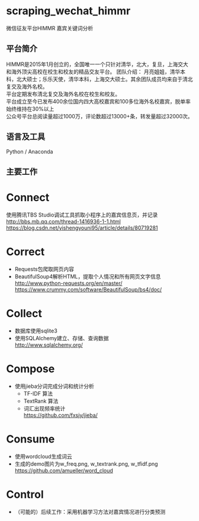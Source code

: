 # scraping_wechat_himmr</br>
微信征友平台HIMMR 嘉宾关键词分析

## 平台简介
HIMMR是2015年1月创立的，全国唯一一个只针对清华，北大，复旦，上海交大和海外顶尖高校在校生和校友的精品交友平台。
团队介绍：
月亮姐姐，清华本科，北大硕士；乐乐天使，清华本科，上海交大硕士。其余团队成员均来自于清北复交及海外名校。</br>
平台定期发布清北复交及海外名校在校生和校友。</br>
平台成立至今已发布400余位国内四大高校嘉宾和100多位海外名校嘉宾，脱单率始终维持在30%以上</br>
公众号平台总阅读量超过1000万，评论数超过13000+条，转发量超过32000次。

## 语言及工具
Python / Anaconda

## 主要工作

Connect
========
使用腾讯TBS Studio调试工具抓取小程序上的嘉宾信息页，并记录</br>
http://bbs.mb.qq.com/thread-1416936-1-1.html
https://blog.csdn.net/yishengyouni95/article/details/80719281

Correct
========
* Requests包爬取网页内容
* BeautifulSoup4解析HTML，提取个人情况和所有网页文字信息</br>
http://www.python-requests.org/en/master/
https://www.crummy.com/software/BeautifulSoup/bs4/doc/

Collect
========
* 数据库使用sqlite3
* 使用SQLAlchemy建立、存储、查询数据</br>
http://www.sqlalchemy.org/

Compose
========
* 使用jieba分词完成分词和统计分析
	* TF-IDF 算法
	* TextRank 算法
	* 词汇出现频率统计</br>
https://github.com/fxsjy/jieba/

Consume
========
* 使用wordcloud生成词云
* 生成的demo图片为w_freq.png, w_textrank.png, w_tfidf.png</br>
https://github.com/amueller/word_cloud

Control
========
* （可能的）后续工作：采用机器学习方法对嘉宾情况进行分类预测
